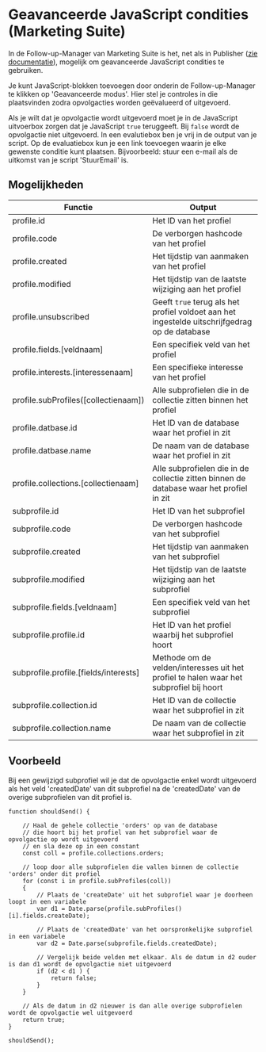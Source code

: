 # Geavanceerde JavaScript condities (Marketing Suite)

In de Follow-up-Manager van Marketing Suite is het, net als in Publisher ([zie documentatie](./advanced-javascript-conditions)), mogelijk om geavanceerde JavaScript condities te gebruiken. 

Je kunt JavaScript-blokken toevoegen door onderin de Follow-up-Manager te klikken op 'Geavanceerde modus'. Hier stel je controles in die plaatsvinden zodra opvolgacties worden geëvalueerd of uitgevoerd.

Als je wilt dat je opvolgactie wordt uitgevoerd moet je in de JavaScript uitvoerbox zorgen dat je JavaScript `true` teruggeeft. Bij `false` wordt de opvolgactie niet uitgevoerd. In een evalutiebox ben je vrij in de output van je script. Op de evaluatiebox kun je een link toevoegen waarin je elke gewenste conditie kunt plaatsen. Bijvoorbeeld: stuur een e-mail als de uitkomst van je script 'StuurEmail' is.

## Mogelijkheden

| Functie                             | Output                                                                                                              |
|-------------------------------------|---------------------------------------------------------------------------------------------------------------------|
| profile.id                          | Het ID van het profiel                                                                                              |
| profile.code                        | De verborgen hashcode van het profiel                                                                                              |
| profile.created                     | Het tijdstip van aanmaken van het profiel                                                                           |
| profile.modified                    | Het tijdstip van de laatste wijziging aan het profiel                                                               |
| profile.unsubscribed                | Geeft `true` terug als het profiel voldoet aan het ingestelde uitschrijfgedrag op de database                                                               |
| profile.fields.[veldnaam]           | Een specifiek veld van het profiel                                                                                  |
| profile.interests.[interessenaam]   | Een specifieke interesse van het  profiel                                                                                  |
| profile.subProfiles([collectienaam])| Alle subprofielen die in de collectie zitten binnen het profiel  
| profile.datbase.id                  | Het ID van de database waar het profiel in zit 
| profile.datbase.name                | De naam van de database waar het profiel in zit 
| profile.collections.[collectienaam] | Alle subprofielen die in de collectie zitten binnen de database waar het profiel in zit                             |                                                |
| subprofile.id                       | Het ID van het subprofiel                                                                                           |
| subprofile.code                     | De verborgen hashcode van het subprofiel                                                                           |
| subprofile.created                  | Het tijdstip van aanmaken van het subprofiel                                                                        |
| subprofile.modified                 | Het tijdstip van de laatste wijziging aan het subprofiel                                                            |
| subprofile.fields.[veldnaam]        | Een specifiek veld van het subprofiel    
| subprofile.profile.id               | Het ID van het profiel waarbij het subprofiel hoort
| subprofile.profile.[fields/interests]| Methode om de velden/interesses uit het profiel te halen waar het subprofiel bij hoort
| subprofile.collection.id     | Het ID van de collectie waar het subprofiel in zit 
| subprofile.collection.name          | De naam van de collectie waar het subprofiel in zit 

## Voorbeeld
Bij een gewijzigd subprofiel wil je dat de opvolgactie enkel wordt uitgevoerd als het veld 'createdDate' van dit subprofiel na de 'createdDate' van de overige subprofielen van dit profiel is.
```
function shouldSend() {

    // Haal de gehele collectie 'orders' op van de database
    // die hoort bij het profiel van het subprofiel waar de opvolgactie op wordt uitgevoerd  
    // en sla deze op in een constant
    const coll = profile.collections.orders;

    // loop door alle subprofielen die vallen binnen de collectie 'orders' onder dit profiel
    for (const i in profile.subProfiles(coll))
    {
        // Plaats de 'createDate' uit het subprofiel waar je doorheen loopt in een variabele
        var d1 = Date.parse(profile.subProfiles()[i].fields.createDate);
        
        // Plaats de 'createdDate' van het oorspronkelijke subprofiel in een variabele
        var d2 = Date.parse(subprofile.fields.createdDate);

        // Vergelijk beide velden met elkaar. Als de datum in d2 ouder is dan d1 wordt de opvolgactie niet uitgevoerd
        if (d2 < d1 ) {
            return false;
        }
    }

    // Als de datum in d2 nieuwer is dan alle overige subprofielen wordt de opvolgactie wel uitgevoerd
    return true;
}

shouldSend();
```

